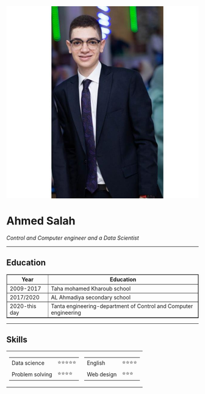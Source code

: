 <DOCTYPE html>
<html lang="en" dir="ltr"><head>
    <meta charset="utf-8">
    <meta name="description" content="This is Ahmed Salah's  personal webpage">
    <title>Ahmed Salah</title>
  </head>
  <img src="pp.jpg" alt="My test image">
  <body>
    <h1>Ahmed Salah</h1>
    <p><em>Control and Computer engineer and a Data Scientist</em></p>
    <hr size="3">
    <h2>Education</h2>
    <table border="1px">
      <thead>
        <tr>
          <th>Year</th>
          <th>Education</th>
        </tr>
      </thead>
      <tbody>
        <tr>
          <td>2009-2017</td>
          <td>Taha mohamed Kharoub school </td>
        </tr>
        <tr>
          <td>2017/2020</td>
          <td>AL Ahmadiya secondary school</td>
        </tr>
        <tr>
          <td>2020-this day</td>
          <td>Tanta engineering-department of Control and Computer engineering</td>
        </tr>
      </tbody>
    </table>
    <hr size="3">
    <h2>Skills</h2>
    <table>
      <tbody><tr>
        <td><table cellspacing="10">
          <tbody><tr>
            <td>Data science</td>
            <td>⭐⭐⭐⭐⭐</td>
          </tr>
          <tr>
            <td>Problem solving</td>
            <td>⭐⭐⭐⭐ </td>
          </tr>
        </tbody></table></td>
        <td><table cellspacing="10">
          <tbody><tr>
            <td>English</td>
            <td>⭐⭐⭐⭐</td>
          </tr>
          <tr>
            <td>Web design</td>
            <td>⭐⭐⭐</td>
          </tr>
        </tbody></table></td>
      </tr>
    </tbody></table>
  

<div id="torrent-scanner-popup" style="display: none;"></div></body></html>
